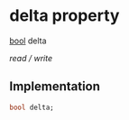


# delta property






[bool](https://api.flutter.dev/flutter/dart-core/bool-class.html) delta
  
_read / write_






## Implementation

```dart
bool delta;


```







